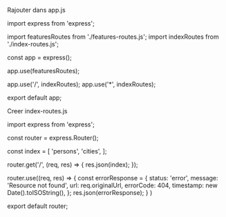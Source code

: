 Rajouter dans app.js

import express from 'express';

import featuresRoutes from './features-routes.js';
import indexRoutes from './index-routes.js';

const app = express();

app.use(featuresRoutes);

app.use('/', indexRoutes);
app.use('*', indexRoutes);

export default app;


Creer index-routes.js

  import express from 'express';

  const router = express.Router();

  const index = [
    'persons',
    'cities',
  ];

  router.get('/', (req, res) => {
    res.json(index);
  });


  router.use((req, res) => {
    const errorResponse = {
      status: 'error',
      message: 'Resource not found',
      url: req.originalUrl,
      errorCode: 404,
      timestamp: new Date().toISOString(),
    };
    res.json(errorResponse);
  }
  )


  export default router;
